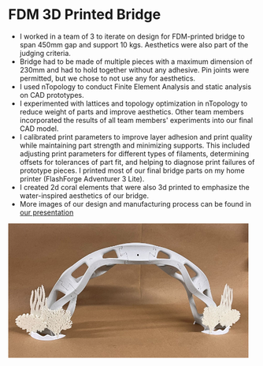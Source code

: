 # FDM 3D Printed Bridge

- I worked in a team of 3 to iterate on design for FDM-printed bridge to span 450mm gap and support 10 kgs. Aesthetics were also part of the judging criteria.
- Bridge had to be made of multiple pieces with a maximum dimension of 230mm and had to hold together without any adhesive. Pin joints were permitted, but we chose to not use any for aesthetics.
- I used nTopology to conduct Finite Element Analysis and static analysis on CAD prototypes.
- I experimented with lattices and topology optimization in nTopology to reduce weight of parts and improve aesthetics. Other team members incorporated the results of all team members' experiments into our final CAD model.
- I calibrated print parameters to improve layer adhesion and print quality while maintaining part strength and minimizing supports. This included adjusting print parameters for different types of filaments, determining offsets for tolerances of part fit, and helping to diagnose print failures of prototype pieces. I printed most of our final bridge parts on my home printer (FlashForge Adventurer 3 Lite).
- I created 2d coral elements that were also 3d printed to emphasize the water-inspired aesthetics of our bridge.
- More images of our design and manufacturing process can be found in [our presentation](ME557_Bridge.pdf)


![The bridge with decorations](FDM_bridge.png)

